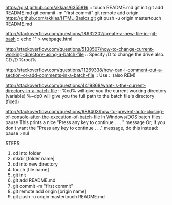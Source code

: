 https://gist.github.com/akkias/6355816 ::
touch README.md
git init
git add README.md
git commit -m "first commit"
git remote add origin https://github.com/akkias/HTML-Basics.git
git push -u origin mastertouch README.md

http://stackoverflow.com/questions/18932202/create-a-new-file-in-git-bash ::
echo "" > webpage.html

http://stackoverflow.com/questions/5138507/how-to-change-current-working-directory-using-a-batch-file ::
Specify /D to change the drive also.
CD /D %root%

http://stackoverflow.com/questions/11269338/how-can-i-comment-out-a-section-or-add-comments-in-a-batch-file ::
Use :: (also REM)

http://stackoverflow.com/questions/4419868/what-is-the-current-directory-in-a-batch-file ::
%cd% will give you the current working directory (variable)
%~dp0 will give you the full path to the batch file's directory (fixed)

http://stackoverflow.com/questions/988403/how-to-prevent-auto-closing-of-console-after-the-execution-of-batch-file
In Windows/DOS batch files:
pause
This prints a nice "Press any key to continue . . . " message
Or, if you don't want the "Press any key to continue . . ." message, do this instead:
pause >nul

STEPS:
1. cd into folder
2. mkdir [folder name]
3. cd into new directory
4. touch [file name]
5. git init
6. git add README.md
7. git commit -m "first commit"
8. git remote add origin [origin name]
9. git push -u origin mastertouch README.md
